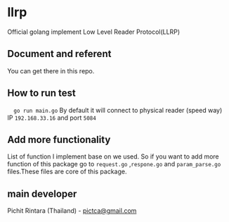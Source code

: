 

# llrp
Official golang implement Low Level Reader Protocol(LLRP)
## Document and referent
You can get there in this repo.
## How to run test
```   go run main.go ```
By default it will connect to physical reader (speed way) IP `192.168.33.16` and port `5084`

## Add more functionality
List of function I implement base on we used. So if you want to add more function of this package go to `request.go` ,`respone.go` and `param_parse.go` files.These files are core of this package.
### 
 
## main developer
Pichit Rintara (Thailand) - pictca@gmail.com
